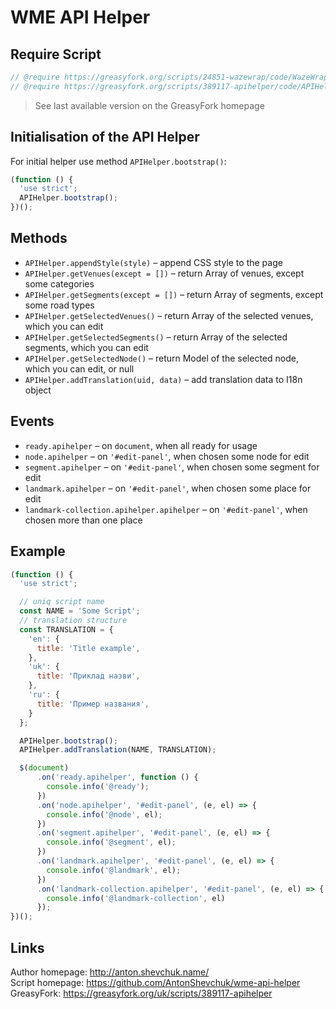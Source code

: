 # WME API Helper
## Require Script
```javascript
// @require https://greasyfork.org/scripts/24851-wazewrap/code/WazeWrap.js
// @require https://greasyfork.org/scripts/389117-apihelper/code/APIHelper.js?version=XXX
```
> See last available version on the GreasyFork homepage 

## Initialisation of the API Helper
For initial helper use method `APIHelper.bootstrap()`:
```javascript
(function () {
  'use strict';
  APIHelper.bootstrap();
})();
```

## Methods
* `APIHelper.appendStyle(style)` – append CSS style to the page
* `APIHelper.getVenues(except = [])` – return Array of venues, except some categories
* `APIHelper.getSegments(except = [])` – return Array of segments, except some road types
* `APIHelper.getSelectedVenues()` – return Array of the selected venues, which you can edit
* `APIHelper.getSelectedSegments()` – return Array of the selected segments, which you can edit
* `APIHelper.getSelectedNode()` – return Model of the selected node, which you can edit, or null
* `APIHelper.addTranslation(uid, data)` – add translation data to I18n object

## Events
* `ready.apihelper` – on `document`, when all ready for usage
* `node.apihelper` – on `'#edit-panel'`, when chosen some node for edit
* `segment.apihelper` – on `'#edit-panel'`, when chosen some segment for edit
* `landmark.apihelper` – on `'#edit-panel'`, when chosen some place for edit
* `landmark-collection.apihelper.apihelper` – on `'#edit-panel'`, when chosen more than one place

## Example

```javascript
(function () {
  'use strict';

  // uniq script name
  const NAME = 'Some Script';
  // translation structure
  const TRANSLATION = {
    'en': {
      title: 'Title example',
    },
    'uk': {
      title: 'Приклад назви',
    },
    'ru': {
      title: 'Пример названия',
    }
  };

  APIHelper.bootstrap();
  APIHelper.addTranslation(NAME, TRANSLATION);

  $(document)
      .on('ready.apihelper', function () {
        console.info('@ready');
      })
      .on('node.apihelper', '#edit-panel', (e, el) => {
        console.info('@node', el);
      })
      .on('segment.apihelper', '#edit-panel', (e, el) => {
        console.info('@segment', el);
      })
      .on('landmark.apihelper', '#edit-panel', (e, el) => {
        console.info('@landmark', el);
      })
      .on('landmark-collection.apihelper', '#edit-panel', (e, el) => {
        console.info('@landmark-collection', el)
      });
})();

```

## Links
Author homepage: http://anton.shevchuk.name/  
Script homepage: https://github.com/AntonShevchuk/wme-api-helper  
GreasyFork: https://greasyfork.org/uk/scripts/389117-apihelper  
